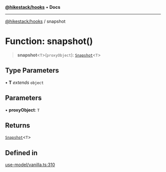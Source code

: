 [**@hikestack/hooks**](/official/reference/hooks/index.md) • **Docs**

***

[@hikestack/hooks](/official/reference/hooks/globals.md) / snapshot

# Function: snapshot()

> **snapshot**\<`T`\>(`proxyObject`): [`Snapshot`](/official/reference/hooks/type-aliases/Snapshot.md)\<`T`\>

## Type Parameters

• **T** *extends* `object`

## Parameters

• **proxyObject**: `T`

## Returns

[`Snapshot`](/official/reference/hooks/type-aliases/Snapshot.md)\<`T`\>

## Defined in

[use-model/vanilla.ts:310](https://github.com/hikestack/hike/blob/5cb68b36190947734eac00838244c1c69929cecf/packages/hooks/src/use-model/vanilla.ts#L310)
